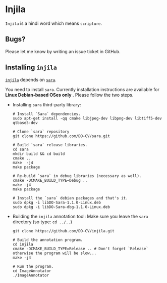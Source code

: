 ﻿# Injila

`Injila` is a hindi word which means `scripture`.

## Bugs?
Please let me know by writing an issue ticket in GitHub.

## Installing `injila`
[`injila`](https://github.com/DO-CV/injila) depends on [`sara`](https://github.com/DO-CV/sara).

You need to install `sara`. Currently installation instructions are available for **Linux Debian-based OSes only** .
Please follow the two steps.

- Installing `sara` third-party library:

  ```
  # Install `Sara` dependencies.
  sudo apt-get install -qq cmake libjpeg-dev libpng-dev libtiff5-dev qtbase5-dev

  # Clone `sara` repository
  git clone https://github.com/DO-CV/sara.git

  # Build `sara` release libraries.
  cd sara
  mkdir build && cd build
  cmake ..
  make  -j4
  make package

  # Re-build `sara` in debug libraries (necessary as well).
  cmake -DCMAKE_BUILD_TYPE=Debug ..
  make -j4
  make package

  # Install the `sara` debian packages and that's it.
  sudo dpkg -i libDO-Sara-1.1.0-Linux.deb
  sudo dpkg -i libDO-Sara-dbg-1.1.0-Linux.deb
  ```

- Building the `injila` annotation tool:
  Make sure you leave the `sara` directory (so type: `cd ../..`)

  ```
  git clone https://github.com/DO-CV/injila.git

  # Build the annotation program.
  cd injila
  cmake -DCMAKE_BUILD_TYPE=Release .. # Don't forget `Release` otherwise the program will be slow...
  make -j4

  # Run the program.
  cd ImageAnnotator
  ./ImageAnnotator
  ```
